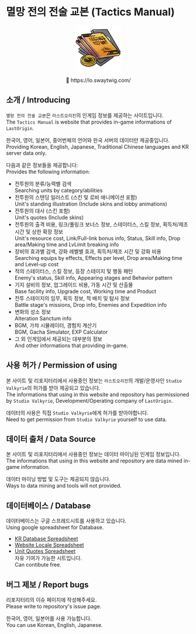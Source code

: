 # 멸망 전의 전술 교본 (Tactics Manual)
<p align="center">
  <img src="external/assets/icon.png" alt="Icon" />
</p>
<p align="center">
  🔗 https://lo.swaytwig.com/
</p>

## 소개 / Introducing
`멸망 전의 전술 교본`은 `라스트오리진`의 인게임 정보를 제공하는 사이트입니다.\
The `Tactics Manual` is website that provides in-game informations of `LastOrigin`.

한국어, 영어, 일본어, 중어번체의 언어와 한국 서버의 데이터만 제공중입니다.\
Providing Korean, English, Japanese, Traditional Chinese languages and KR server data only.

다음과 같은 정보들을 제공합니다:\
Provides the following information:
- 전투원의 분류/능력별 검색\
  Searching units by category/abilities
- 전투원의 스탠딩 일러스트 (스킨 및 로비 애니메이션 포함)\
  Unit's standing illustration (Include skins and lobby animations)
- 전투원의 대사 (스킨 포함)\
  Unit's quotes (Include skins)
- 전투원의 출격 비용, 링크/풀링크 보너스 정보, 스테이터스, 스킬 정보, 획득처/제조 시간 및 상한 확장 정보\
  Unit's resource cost, Link/Full-link bonus info, Status, Skill info, Drop area/Making time and LvLimit breaking info
- 장비의 효과별 검색, 강화 레벨별 효과, 획득처/제조 시간 및 강화 비용\
  Searching equips by effects, Effects per level, Drop area/Making time and Level-up cost
- 적의 스테이터스, 스킬 정보, 등장 스테이지 및 행동 패턴\
  Enemy's status, Skill info, Appearing stages and Behavior pattern
- 기지 설비의 정보, 업그레이드 비용, 가동 시간 및 산출물\
  Base facility info, Upgrade cost, Working time and Product
- 전투 스테이지의 임무, 획득 정보, 적 배치 및 탐사 정보\
  Battle stage's missions, Drop info, Enemies and Expedition info
- 변화의 성소 정보\
  Alteration Sanctum info
- BGM, 가챠 시뮬레이터, 경험치 계산기\
  BGM, Gacha Simulator, EXP Calculator
- 그 외 인게임에서 제공되는 대부분의 정보\
  And other informations that providing in-game.


## 사용 허가 / Permission of using
본 사이트 및 리포지터리에서 사용중인 정보는 `라스트오리진`의 개발/운영사인 `Studio Valkyrie`의 허가를 받아 제공되고 있습니다.\
The informations that using in this website and repository has permissioned by `Studio Valkyrie`, Development/Operating company of `LastOrigin`.

데이터의 사용은 직접 `Studio Valkyrie`에게 허가를 받아야합니다.\
Need to get permission from `Studio Valkyrie` yourself to use data.


## 데이터 출처 / Data Source
본 사이트 및 리포지터리에서 사용중인 정보는 데이터 마이닝된 인게임 정보입니다.\
The informations that using in this website and repository are data mined in-game information.

데이터 마이닝 방법 및 도구는 제공되지 않습니다.\
Ways to data mining and tools will not provided.

## 데이터베이스 / Database
데이터베이스는 구글 스프레드시트를 사용하고 있습니다.\
Using google spreadsheet for Database.

- [KR Database Spreadsheet](https://docs.google.com/spreadsheets/d/11IxebdUQ_VHbaP79sN8KxZ87n3c5rG42DL8TQOK9h1k)
- [Website Locale Spreadsheet](https://docs.google.com/spreadsheets/d/1Q2tpfQntZxmI0Xbx9HZo0vjBY7kQGZGmH1MBGTzrnvo)
- [Unit Quotes Spreadsheet](https://docs.google.com/spreadsheets/d/1TrLn5czFe2Ww1xg4HiFsDzZDcnphxV3AqP_DgNqaU00)\
  자유 기여가 가능한 시트입니다.\
  Can contibute free.

## 버그 제보 / Report bugs
리포지터리의 이슈 페이지에 작성해주세요.\
Please write to repository's issue page.

한국어, 영어, 일본어를 사용 가능합니다.\
You can use Korean, English, Japanese.
